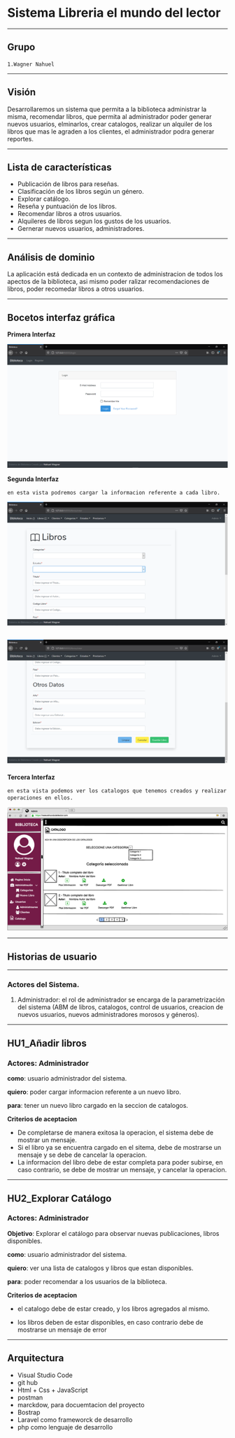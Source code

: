 # Sistema Libreria el mundo del lector

---

## Grupo

    1.Wagner Nahuel

---

## Visión

Desarrollaremos un sistema que permita a la biblioteca administrar la misma, recomendar libros, que permita al administrador poder generar nuevos usuarios, elminarlos, crear catalogos, realizar un alquiler de los libros que mas le agraden a los clientes, el administrador podra generar reportes.

---

## Lista de características

- Publicación de libros para reseñas.
- Clasificación de los libros según un género.
- Explorar catálogo.
- Reseña y puntuación de los libros.
- Recomendar libros a otros usuarios.
- Alquileres de libros segun los gustos de los usuarios.
- Gernerar nuevos usuarios, administradores.

---

## Análisis de dominio

La aplicación está dedicada en un contexto de administracion de todos los apectos de la biblioteca, asi mismo poder ralizar recomendaciones de libros, poder recomedar libros a otros usuarios.

---

## Bocetos interfaz gráfica

**Primera Interfaz**

![Inicio Sesion](/figuras/LOGIN.png)

**Segunda Interfaz**

    en esta vista podremos cargar la informacion referente a cada libro.

![Nuevo Libro](/FIGURAS/crear1.png)

![Nuevo Libro](/figuras/crear2.png)
---

**Tercera Interfaz**

    en esta vista podemos ver los catalogos que tenemos creados y realizar operaciones en ellos.

![Catalogo](/figuras/catalogo.jpg)

---

## Historias de usuario

---

### Actores del Sistema.

1. Administrador: el rol de administrador se encarga de la parametrización del sistema (ABM de libros, catalogos, control de usuarios, creacion de nuevos usuarios, nuevos administradores morosos y géneros).

---

## HU1_Añadir libros

### Actores: Administrador

**como**: usuario administrador del sistema.

**quiero**: poder cargar informacion referente a un nuevo libro.

**para**: tener un nuevo libro cargado en la seccion de catalogos.

**Criterios de aceptacion**

- De completarse de manera exitosa la operacion, el sistema debe de mostrar un mensaje.
- Si el libro ya se encuentra cargado en el sitema, debe de mostrarse un mensaje y se debe de cancelar la operacion.
- La informacion del libro debe de estar completa para poder subirse, en caso contrario, se debe de mostrar un mensaje, y cancelar la operacion.

---

## HU2_Explorar Catálogo

### Actores: Administrador

**Objetivo**: Explorar el catálogo para observar nuevas publicaciones, libros disponibles.

**como**: usuario administrador del sistema.

**quiero**: ver una lista de catalogos y libros que estan disponibles.

**para**: poder recomendar a los usuarios de la biblioteca.

**Criterios de aceptacion**

- el catalogo debe de estar creado, y los libros agregados al mismo.

- los libros deben de estar disponibles, en caso contrario debe de mostrarse un mensaje de error

---

## Arquitectura

- Visual Studio Code
- git hub
- Html + Css + JavaScript
- postman
- marckdow, para docuemtacion del proyecto
- Bostrap
- Laravel como frameworck de desarrollo
- php como lenguaje de desarrollo

